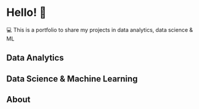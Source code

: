 # Hello! :wave:
:computer: This is a portfolio to share my projects in data analytics, data science &amp; ML 

## Data Analytics

## Data Science & Machine Learning

## About
